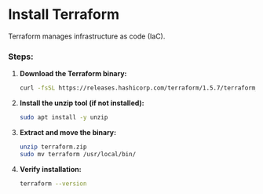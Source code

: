 # Install Terraform

Terraform manages infrastructure as code (IaC).

### Steps:

1. **Download the Terraform binary:**
    
    ```bash
    curl -fsSL https://releases.hashicorp.com/terraform/1.5.7/terraform_1.5.7_linux_amd64.zip -o terraform.zip
    ```
    
2. **Install the unzip tool (if not installed):**
    
    ```bash
    sudo apt install -y unzip
    ```
    
3. **Extract and move the binary:**
    
    ```bash
    unzip terraform.zip
    sudo mv terraform /usr/local/bin/
    ```
    
4. **Verify installation:**
    
    ```bash
    terraform --version
    ```
    

